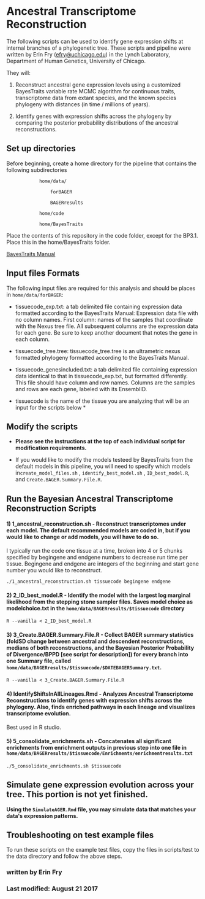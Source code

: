 # Ancestral Transcriptome Reconstruction

The following scripts can be used to identify gene expression shifts at internal branches of a phylogenetic tree. These scripts and pipeline were written by Erin Fry (efry@uchicago.edu) in the Lynch Laboratory, Department of Human Genetics, University of Chicago.

They will:

1) Reconstruct ancestral gene expression levels using a customized BayesTraits variable rate MCMC algorithm for continuous traits, transcriptome data from extant species, and the known species phylogeny with distances (in time / millions of years).

2) Identify genes with expression shifts across the phylogeny by comparing the posterior probability distributions of the ancestral reconstructions.

## Set up directories

Before beginning, create a home directory for the pipeline that contains the following subdirectories

				home/data/
					
					forBAGER
							
					BAGERresults
				
				home/code
				
				home/BayesTraits
				
				
Place the contents of this repository in the code folder, except for the BP3.1. Place this in the home/BayesTraits folder.

[BayesTraits Manual](http://www.evolution.rdg.ac.uk/BayesTraitsV3/Files/BayesTraitsV3.Manual.pdf)


## Input files Formats

The following input files are required for this analysis and should be places in `home/data/forBAGER`:

 - tissuecode_exp.txt: a tab delimited file containing expression data formatted according to the BayesTraits Manual: Expression data file with no column names. First column: names of the samples that coordinate with the Nexus tree file. All subsequent columns are the expression data for each gene. Be sure to keep another document that notes the gene in each column.

 - tissuecode_tree.tree: tissuecode_tree.tree is an ultrametric nexus formatted phylogeny formatted according to the BayesTraits Manual.
 
 - tissuecode_genesincluded.txt: a tab delimited file containing expression data identical to that in tissuecode_exp.txt, but formatted differently. This file should have column and row names. Columns are the samples and rows are each gene, labeled with its EnsemblID.

* tissuecode is the name of the tissue you are analyzing that will be an input for the scripts below *


## Modify the scripts

 - **Please see the instructions at the top of each individual script for modification requirements.**

 - If you would like to modify the models testeed by BayesTraits from the default models in this pipeline, you will need to specify which models in`create_model_files.sh` , `identify_best_model.sh` , `ID_best_model.R`, and `Create.BAGER.Summary.File.R`.

 
## Run the Bayesian Ancestral Transcriptome Reconstruction Scripts


#### 1) 1_ancestral_reconstruction.sh - Reconstruct transcriptomes under each model. The default recommended models are coded in, but if you would like to change or add models, you will have to do so.
I typically run the code one tissue at a time, broken into 4 or 5 chunks specified by begingene and endgene numbers to decrease run time per tissue. Begingene and endgene are integers of the beginning and start gene number you would like to reconstruct.

```
./1_ancestral_reconstruction.sh tissuecode begingene endgene
```


#### 2) 2_ID_best_model.R - Identify the model with the largest log marginal likelihood from the stepping stone sampler files. Saves model choice as modelchoice.txt in the `home/data/BAGERresults/$tissuecode` directory

```
R --vanilla < 2_ID_best_model.R
```


#### 3) 3_Create.BAGER.Summary.File.R - Collect BAGER summary statistics (foldSD change between ancestral and descendent reconstructions, medians of both reconstructions, and the Bayesian Posterior Probability of Divergence/BPPD [see script for description]) for every branch into one Summary file, called `home/data/BAGERresults/$tissuecode/$DATEBAGERSummary.txt`.

```
R --vanilla < 3_Create.BAGER.Summary.File.R 
```

#### 4) IdentifyShiftsInAllLineages.Rmd - Analyzes Ancestral Transcriptome Reconstructions to identify genes with expression shifts across the phylogeny. Also, finds enriched pathways in each lineage and visualizes transcriptome evolution.


Best used in R studio.

#### 5) 5_consolidate_enrichments.sh - Concatenates all significant enrichments from enrichment outputs in previous step into one file in `home/data/BAGERresults/$tissuecode/Enrichments/enrichmentresults.txt`

```
./5_consolidate_enrichments.sh $tissuecode
```


## Simulate gene expression evolution across your tree. This portion is not yet finished.

**Using the `SimulateAGER.Rmd` file, you may simulate data that matches your data's expression patterns.**


## Troubleshooting on test example files

To run these scripts on the example test files, copy the files in scripts/test to the data directory and follow the above steps.

### written by Erin Fry
### Last modified: August 21 2017